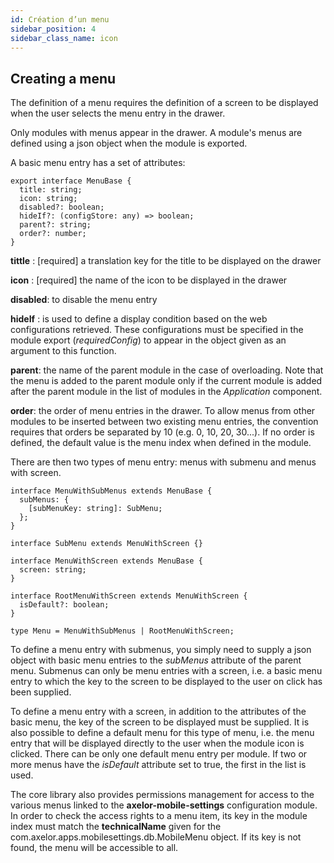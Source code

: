 ```yaml
---
id: Création d’un menu
sidebar_position: 4
sidebar_class_name: icon
---
```


## Creating a menu

The definition of a menu requires the definition of a screen to be displayed when the user selects the menu entry in the drawer.

Only modules with menus appear in the drawer. A module's menus are defined using a json object when the module is exported.

A basic menu entry has a set of attributes:

```tsx
export interface MenuBase {
  title: string;
  icon: string;
  disabled?: boolean;
  hideIf?: (configStore: any) => boolean;
  parent?: string;
  order?: number;
}
```

**tittle** : [required] a translation key for the title to be displayed on the drawer

**icon** : [required] the name of the icon to be displayed in the drawer

**disabled**: to disable the menu entry

**hideIf** : is used to define a display condition based on the web configurations retrieved. These configurations must be specified in the module export (_requiredConfig_) to appear in the object given as an argument to this function.

**parent**: the name of the parent module in the case of overloading. Note that the menu is added to the parent module only if the current module is added after the parent module in the list of modules in the _Application_ component.

**order**: the order of menu entries in the drawer. To allow menus from other modules to be inserted between two existing menu entries, the convention requires that orders be separated by 10 (e.g. 0, 10, 20, 30...). If no order is defined, the default value is the menu index when defined in the module.

There are then two types of menu entry: menus with submenu and menus with screen.

```tsx
interface MenuWithSubMenus extends MenuBase {
  subMenus: {
    [subMenuKey: string]: SubMenu;
  };
}

interface SubMenu extends MenuWithScreen {}

interface MenuWithScreen extends MenuBase {
  screen: string;
}

interface RootMenuWithScreen extends MenuWithScreen {
  isDefault?: boolean;
}

type Menu = MenuWithSubMenus | RootMenuWithScreen;
```

To define a menu entry with submenus, you simply need to supply a json object with basic menu entries to the _subMenus_ attribute of the parent menu. Submenus can only be menu entries with a screen, i.e. a basic menu entry to which the key to the screen to be displayed to the user on click has been supplied.

To define a menu entry with a screen, in addition to the attributes of the basic menu, the key of the screen to be displayed must be supplied. It is also possible to define a default menu for this type of menu, i.e. the menu entry that will be displayed directly to the user when the module icon is clicked. There can be only one default menu entry per module. If two or more menus have the _isDefault_ attribute set to true, the first in the list is used.

The core library also provides permissions management for access to the various menus linked to the **axelor-mobile-settings** configuration module. In order to check the access rights to a menu item, its key in the module index must match the **technicalName** given for the com.axelor.apps.mobilesettings.db.MobileMenu object. If its key is not found, the menu will be accessible to all.

